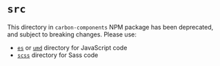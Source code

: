 # `src`

This directory in `carbon-components` NPM package has been deprecated, and
subject to breaking changes. Please use:

- [`es`](https://unpkg.com/carbon-components@latest/es/) or
  [`umd`](https://unpkg.com/carbon-components@latest/umd/) directory for
  JavaScript code
- [`scss`](https://unpkg.com/carbon-components@latest/scss/) directory for Sass
  code

